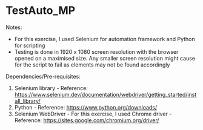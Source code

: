 # TestAuto_MP

Notes:
- For this exercise, I used Selenium for automation framework and Python for scripting
- Testing is done in 1920 x 1080 screen resolution with the browser opened on a maximised size. Any smaller screen resolution might cause for the script to fail as elements may not be found accordingly

Dependencies/Pre-requisites:
1. Selenium library - Reference: https://www.selenium.dev/documentation/webdriver/getting_started/install_library/
2. Python - Reference: https://www.python.org/downloads/
3. Selenium WebDriver - For this exercise, I used Chrome driver - Reference: https://sites.google.com/chromium.org/driver/ 

